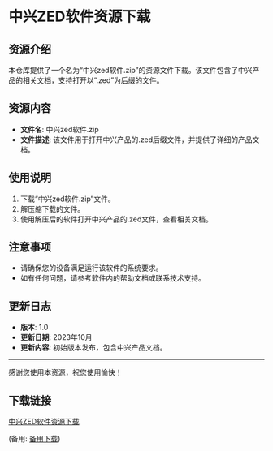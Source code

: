 # 中兴ZED软件资源下载

## 资源介绍

本仓库提供了一个名为“中兴zed软件.zip”的资源文件下载。该文件包含了中兴产品的相关文档，支持打开以“.zed”为后缀的文件。

## 资源内容

- **文件名**: 中兴zed软件.zip
- **文件描述**: 该文件用于打开中兴产品的.zed后缀文件，并提供了详细的产品文档。

## 使用说明

1. 下载“中兴zed软件.zip”文件。
2. 解压缩下载的文件。
3. 使用解压后的软件打开中兴产品的.zed文件，查看相关文档。

## 注意事项

- 请确保您的设备满足运行该软件的系统要求。
- 如有任何问题，请参考软件内的帮助文档或联系技术支持。

## 更新日志

- **版本**: 1.0
- **更新日期**: 2023年10月
- **更新内容**: 初始版本发布，包含中兴产品文档。

---

感谢您使用本资源，祝您使用愉快！

## 下载链接
[中兴ZED软件资源下载](https://pan.quark.cn/s/3473b37673c9) 

(备用: [备用下载](https://pan.baidu.com/s/16TvKGJJLA9ZrDgoeyhulGA?pwd=1234))
